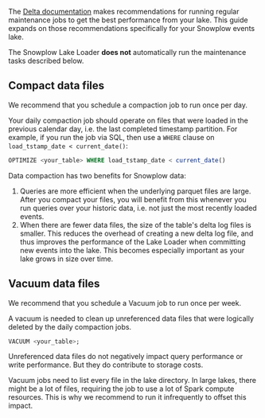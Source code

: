 The [Delta documentation](https://docs.delta.io/latest/best-practices.html#-delta-compact-files) makes recommendations for running regular maintenance jobs to get the best performance from your lake.
This guide expands on those recommendations specifically for your Snowplow events lake.

The Snowplow Lake Loader **does not** automatically run the maintenance tasks described below.

## Compact data files

We recommend that you schedule a compaction job to run once per day.

Your daily compaction job should operate on files that were loaded in the previous calendar day, i.e. the last completed timestamp partition.  For example, if you run the job via SQL, then use a `WHERE` clause on `load_tstamp_date < current_date()`:

```sql
OPTIMIZE <your_table> WHERE load_tstamp_date < current_date()
```
Data compaction has two benefits for Snowplow data:

1. Queries are more efficient when the underlying parquet files are large.  After you compact your files, you will benefit from this whenever you run queries over your historic data, i.e. not just the most recently loaded events.
2. When there are fewer data files, the size of the table's delta log files is smaller.  This reduces the overhead of creating a new delta log file, and thus improves the performance of the Lake Loader when committing new events into the lake.  This becomes especially important as your lake grows in size over time.


## Vacuum data files

We recommend that you schedule a Vacuum job to run once per week.

A vacuum is needed to clean up unreferenced data files that were logically deleted by the daily compaction jobs.

```sql
VACUUM <your_table>;
```

Unreferenced data files do not negatively impact query performance or write performance.  But they do contribute to storage costs.

Vacuum jobs need to list every file in the lake directory. In large lakes, there might be a lot of files, requiring the job to use a lot of Spark compute resources. This is why we recommend to run it infrequently to offset this impact.
